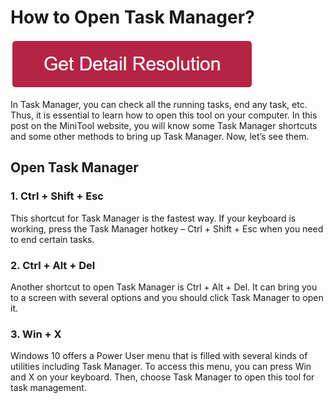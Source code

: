 # How to Open Task Manager?


[![how to open task manager](redd.png)](https://github.com/keytechie/how.to.open.task.manager)



In Task Manager, you can check all the running tasks, end any task, etc. Thus, it is essential to learn how to open this tool on your computer. In this post on the MiniTool website, you will know some Task Manager shortcuts and some other methods to bring up Task Manager. Now, let’s see them.

## Open Task Manager 


### 1. Ctrl + Shift + Esc

This shortcut for Task Manager is the fastest way. If your keyboard is working, press the Task Manager hotkey – Ctrl + Shift + Esc when you need to end certain tasks.

### 2. Ctrl + Alt + Del

Another shortcut to open Task Manager is Ctrl + Alt + Del. It can bring you to a screen with several options and you should click Task Manager to open it.

### 3. Win + X

Windows 10 offers a Power User menu that is filled with several kinds of utilities including Task Manager. To access this menu, you can press Win and X on your keyboard. Then, choose Task Manager to open this tool for task management.

